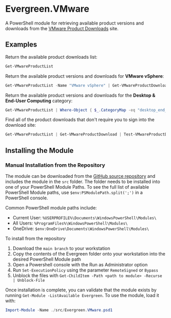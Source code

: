 # Evergreen.VMware

A PowerShell module for retrieving available product versions and downloads from the [VMware Product Downloads](https://customerconnect.vmware.com/en/downloads/#all_products) site.

## Examples

Return the available product downloads list:

```powershell
Get-VMwareProductList
```

Return the available product versions and downloads for **VMware vSphere**:

```powershell
Get-VMwareProductList -Name "VMware vSphere" | Get-VMwareProductDownload
```

Return the available product versions and downloads for the **Desktop & End-User Computing** category:

```powershell
Get-VMwareProductList | Where-Object { $_.CategoryMap -eq "desktop_end_user_computing" } | Get-VMwareProductDownload
```

Find all of the product downloads that don't require you to sign into the download site:

```powershell
Get-VMwareProductList | Get-VMwareProductDownload | Test-VMwareProductDownload | Where-Object { $_.Result -eq $true }
```

## Installing the Module

### Manual Installation from the Repository

The module can be downloaded from the [GitHub source repository](https://github.com/EUCPilots/evergreen.vmware) and includes the module in the `src` folder. The folder needs to be installed into one of your PowerShell Module Paths. To see the full list of available PowerShell Module paths, use `$env:PSModulePath.split(';')` in a PowerShell console.

Common PowerShell module paths include:

* Current User: `%USERPROFILE%\Documents\WindowsPowerShell\Modules\`
* All Users: `%ProgramFiles%\WindowsPowerShell\Modules\`
* OneDrive: `$env:OneDrive\Documents\WindowsPowerShell\Modules\`

To install from the repository

1. Download the `main branch` to your workstation
2. Copy the contents of the Evergreen folder onto your workstation into the desired PowerShell Module path
3. Open a Powershell console with the Run as Administrator option
4. Run `Set-ExecutionPolicy` using the parameter `RemoteSigned` or `Bypass`
5. Unblock the files with `Get-ChildItem -Path <path to module> -Recurse | Unblock-File`

Once installation is complete, you can validate that the module exists by running `Get-Module -ListAvailable Evergreen`. To use the module, load it with:

```powershell
Import-Module -Name ./src/Evergreen.VMware.psd1
```
